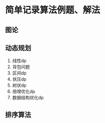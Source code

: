 # 简单记录算法例题、解法

## 图论

## 动态规划

1. 线性dp
2. 背包问题
3. 区间dp
4. 状压dp
5. 树状dp
6. 倍增优化dp
7. 数据结构优化dp

## 排序算法
